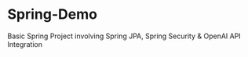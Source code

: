 # Spring-Demo
Basic Spring Project involving Spring JPA, Spring Security &amp; OpenAI API Integration
